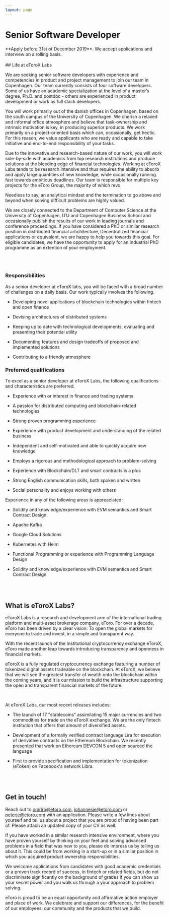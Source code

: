 ```yaml
---
layout: page
---
```


<h1>Senior Software Developer</h1>
**Apply before 31st of December 2019**. We accept applications and interview on a rolling basis.
<br>
<br>
## Life at eToroX Labs
<div class="row">
  <div class="col-sm-6">
    <p>
      We are seeking senior software developers with experience and competencies in product and project management to join our team in Copenhagen. Our team currently consists of four software developers. Some of us have an academic specialization at the level of a master’s degree, Ph.D. and postdoc - others are experienced in product development or work as full stack developers.
    </p>
    <p>
      You will work primarily out of the danish offices in Copenhagen, based on the south campus of the University of Copenhagen.  
      We cherish a relaxed and informal office atmosphere and believe that task-ownership and intrinsic motivation is key, in producing superior products.
      We work primarily on a project-oriented basis which can, occasionally, get hectic. For this reason, we value applicants who are ready and capable to take     initiative and end-to-end responsibility of your tasks. 
    </p>
  </div>
  <div class="col-sm-6">
    <p>
      Due to the innovative and research-based nature of our work, you will work side-by-side with academics from top research institutions and produce solutions at the bleeding edge of financial technologies. Working at eToroX Labs tends to be research intensive and thus requires the ability to absorb and apply large quantities of new knowledge, while occasionally running fast towards ambitious deadlines. Our team is responsible for multiple key projects for the eToro Group, the majority of which revo
    </p>
    <p>
      Needless to say, an analytical mindset and the termination to go above and beyond when solving difficult problems are highly valued.
    </p>
    <p>
      We are closely connected to the Department of Computer Science at the University of Copenhagen, ITU and Copenhagen Business School and occasionally publish the results of our work in leading journals and conference proceedings. If you have considered a PhD or similar research position in distributed financial arhchitecture, Decentralized financial applications or equivalent, we are happy to help you towards this goal. For eligible candidates, we have the opportunity to apply for an Industrial PhD programme as an extention of your employment. 
    </p>
  </div>
</div>

<br>
<br>

<div class="row">
  <div class="col-sm-6">
    <h3>Responsibilities</h3>
    <p>As a senior developer at eToroX labs, you will be faced with a broad number of challenges on a daily basis. Our work typically involves the following.</p>
    <ul>
      <li><p>Developing novel applications of blockchain technologies within fintech and open finance</p></li>
      <li><p>Devising architectures of distributed systems</p></li>
      <li><p>Keeping up to date with technological developments, evaluating and presenting their potential utility</p></li>
      <li><p>Documenting features and design tradeoffs of proposed and implemented solutions</p></li>
      <li><p>Contributing to a friendly atmosphere</p></li>
    </ul>
  </div>
  <div class="col-sm-6">
    <h3>Preferred qualifications</h3>
    <p>To excel as a senior developer at eToroX Labs, the following qualifications and characteristics are preferred.</p>
    <ul>
      <li><p>Experience with or interest in finance and trading systems</p></li>
      <li><p>A passion for distributed computing and blockchain-related technologies</p></li>
      <li><p>Strong proven programming experience</p></li>
      <li><p>Experience with product development and understanding of the related business</p></li>
      <li><p>Independent and self-motivated and able to quickly acquire new knowledge</p></li>
      <li><p>Employs a rigorous and methodological approach to problem-solving</p></li>
      <li><p>Experience with Blockchain/DLT and smart contracts is a plus</p></li>
      <li><p>Strong English communication skills, both spoken and written</p></li>
      <li><p>Social personality and enjoys working with others</p></li>
      </ul>
    <p>Experience in any of the following areas is appreaciated:</p>
      <ul>
        <li><p>Solidity and knowledge/experience with EVM semantics and Smart Contract Design</p></li>
        <li><p>Apache Kafka</p></li>
        <li><p>Google Cloud Solutions</p></li>
        <li><p>Kubernetes with Helm</p></li>
        <li><p>Functional Programming or experience with Programming Language Design</p></li>
        <li><p>Solidity and knowledge/experience with EVM semantics and Smart Contract Design</p></li>
      </ul>
  </div>
</div>

<br>
<br>

## What is eToroX Labs?
<div class="row">
  <div class="col-sm-6">
    <p>
      eToroX Labs is a research and development arm of the international trading platform and multi-asset brokerage company, eToro. For over a decade, eToro has been driven by a clear vision: To open the global markets for everyone to trade and invest, in a simple and transparent way.
    </p>
    <p>
      With the recent launch of the Institutional cryptocurrency exchange eToroX, eToro made another leap towards introducing transparency and openness in financial markets. 
    </p>
  </div>
  <div class="col-sm-6">
    <p>
      eToroX is a fully regulated cryptocurrency exchange featuring a number of tokenized digital assets tradeable on the blockchain. At eToroX, we believe that we will see the greatest transfer of wealth onto the blockchain within the coming years, and it is our mission to build the infrastructure supporting the open and transparent financial markets of the future. 
    </p>
  </div>
</div>

<br>

At eToroX Labs, our most recent releases includes:

* <p>The launch of 17 "stablecoins" assimilating 15 major currencies and two commodities for trade on the eToroX exchange. We are the only fintech institution that offers that amount of diversified assets.</p>
* <p>Development of a formally verified contract language Lira for execution of derivative contracts on the Ethereum Blockchain. We recently presented that work on Ethereum DEVCON 5 and open sourced the language </p>
* <p>First to provide specification and implementation for tokenization (eToken) on Facebook's network Libra.</p>

<br>
<br>

## Get in touch!
Reach out to [omriro@etoro.com](mailto:omri@etorox.com), [johannesje@etoro.com](mailto:johannesje@etoro.com) or [peterje@etoro.com](mailto:peterje@etoro.com) with an application. Please write a few lines about yourself and tell us about a project that you are proud of having been part of. Please attach an updated copy of your CV as well.

If you have worked in a similar research intensive environment, where you have proven yourself by thinking on your feet and solving advanced problems in a field that was new to you, please do impress us by telling us about it. This could be from working in a start-up or in a similar position in which you acquired product ownership responsibilities. 

We welcome applications from candidates with good academic credentials or a proven track record of success, in fintech or related fields, but do not discriminate significantly on the background of grades if you can show us your secret power and you walk us through a your approach to problem solving. 

eToro is proud to be an equal opportunity and affirmative action employer and place of work. We celebrate and support our differences, for the benefit of our employees, our community and the products that we build. 


